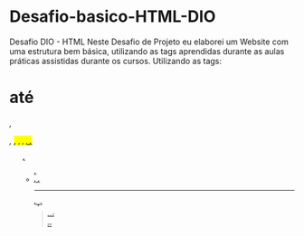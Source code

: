 # Desafio-basico-HTML-DIO
Desafio DIO - HTML
Neste Desafio de Projeto eu elaborei um Website com uma estrutura bem básica, utilizando as tags aprendidas durante as aulas práticas assistidas durante os cursos.
Utilizando as tags: <h1> até <h6>, <p>, <mark>, <small>, <i>, <u>, <strong>, <ol>, <ul>, <li>, <a>, <hr>, <sub>, <sup>, <blockquote>, <font>, <del>, <p>, <abbr>.

